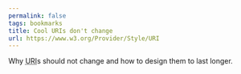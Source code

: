```yaml
---
permalink: false
tags: bookmarks
title: Cool URIs don't change
url: https://www.w3.org/Provider/Style/URI
---
```

Why <abbr title="Uniform Resource Identifier">URI</abbr>s should not change and how to design them to last longer.
